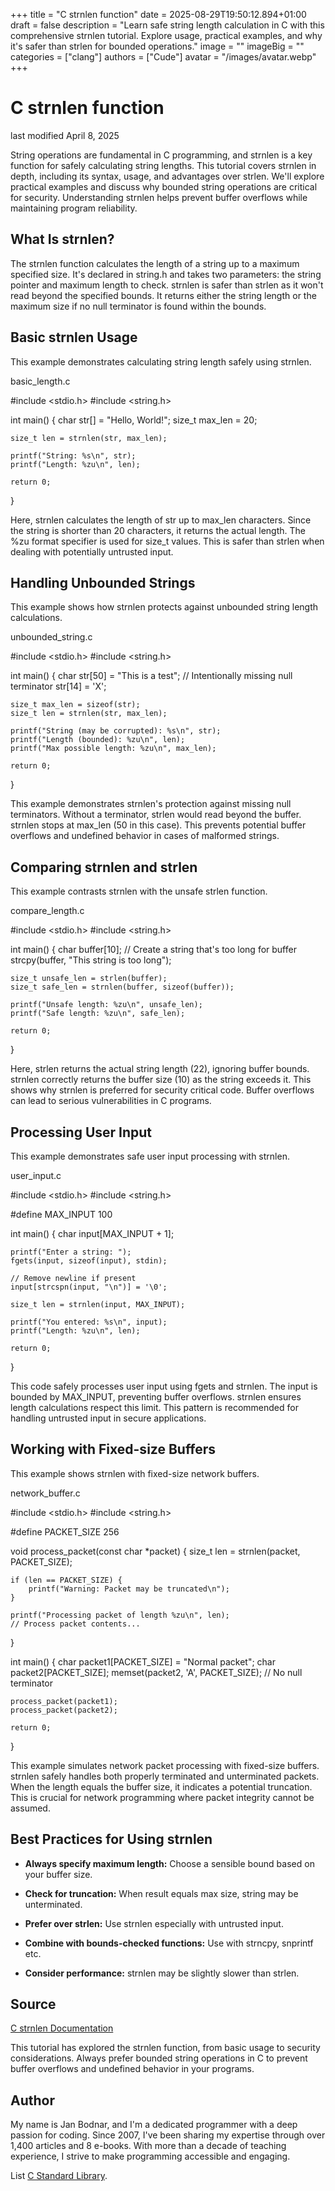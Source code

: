 +++
title = "C strnlen function"
date = 2025-08-29T19:50:12.894+01:00
draft = false
description = "Learn safe string length calculation in C with this comprehensive strnlen tutorial. Explore usage, practical examples, and why it's safer than strlen for bounded operations."
image = ""
imageBig = ""
categories = ["clang"]
authors = ["Cude"]
avatar = "/images/avatar.webp"
+++

# C strnlen function

last modified April 8, 2025

String operations are fundamental in C programming, and strnlen is a
key function for safely calculating string lengths. This tutorial covers
strnlen in depth, including its syntax, usage, and advantages over
strlen. We'll explore practical examples and discuss why bounded
string operations are critical for security. Understanding strnlen
helps prevent buffer overflows while maintaining program reliability.

## What Is strnlen?

The strnlen function calculates the length of a string up to a
maximum specified size. It's declared in string.h and takes two
parameters: the string pointer and maximum length to check.
strnlen is safer than strlen as it won't read beyond
the specified bounds. It returns either the string length or the maximum size if
no null terminator is found within the bounds.

## Basic strnlen Usage

This example demonstrates calculating string length safely using
strnlen.

basic_length.c
  

#include &lt;stdio.h&gt;
#include &lt;string.h&gt;

int main() {
    char str[] = "Hello, World!";
    size_t max_len = 20;
    
    size_t len = strnlen(str, max_len);

    printf("String: %s\n", str);
    printf("Length: %zu\n", len);

    return 0;
}

Here, strnlen calculates the length of str up to
max_len characters. Since the string is shorter than 20 characters,
it returns the actual length. The %zu format specifier is used for
size_t values. This is safer than strlen when dealing
with potentially untrusted input.

## Handling Unbounded Strings

This example shows how strnlen protects against unbounded string
length calculations.

unbounded_string.c
  

#include &lt;stdio.h&gt;
#include &lt;string.h&gt;

int main() {
    char str[50] = "This is a test";
    // Intentionally missing null terminator
    str[14] = 'X';
    
    size_t max_len = sizeof(str);
    size_t len = strnlen(str, max_len);

    printf("String (may be corrupted): %s\n", str);
    printf("Length (bounded): %zu\n", len);
    printf("Max possible length: %zu\n", max_len);

    return 0;
}

This example demonstrates strnlen's protection against missing null
terminators. Without a terminator, strlen would read beyond the
buffer. strnlen stops at max_len (50 in this case).
This prevents potential buffer overflows and undefined behavior in cases of
malformed strings.

## Comparing strnlen and strlen

This example contrasts strnlen with the unsafe strlen
function.

compare_length.c
  

#include &lt;stdio.h&gt;
#include &lt;string.h&gt;

int main() {
    char buffer[10];
    // Create a string that's too long for buffer
    strcpy(buffer, "This string is too long");
    
    size_t unsafe_len = strlen(buffer);
    size_t safe_len = strnlen(buffer, sizeof(buffer));

    printf("Unsafe length: %zu\n", unsafe_len);
    printf("Safe length: %zu\n", safe_len);

    return 0;
}

Here, strlen returns the actual string length (22), ignoring buffer
bounds. strnlen correctly returns the buffer size (10) as the
string exceeds it. This shows why strnlen is preferred for security
critical code. Buffer overflows can lead to serious vulnerabilities in C
programs.

## Processing User Input

This example demonstrates safe user input processing with strnlen.

user_input.c
  

#include &lt;stdio.h&gt;
#include &lt;string.h&gt;

#define MAX_INPUT 100

int main() {
    char input[MAX_INPUT + 1];
    
    printf("Enter a string: ");
    fgets(input, sizeof(input), stdin);
    
    // Remove newline if present
    input[strcspn(input, "\n")] = '\0';
    
    size_t len = strnlen(input, MAX_INPUT);

    printf("You entered: %s\n", input);
    printf("Length: %zu\n", len);

    return 0;
}

This code safely processes user input using fgets and
strnlen. The input is bounded by MAX_INPUT, preventing
buffer overflows. strnlen ensures length calculations respect this
limit. This pattern is recommended for handling untrusted input in secure
applications.

## Working with Fixed-size Buffers

This example shows strnlen with fixed-size network buffers.

network_buffer.c
  

#include &lt;stdio.h&gt;
#include &lt;string.h&gt;

#define PACKET_SIZE 256

void process_packet(const char *packet) {
    size_t len = strnlen(packet, PACKET_SIZE);
    
    if (len == PACKET_SIZE) {
        printf("Warning: Packet may be truncated\n");
    }
    
    printf("Processing packet of length %zu\n", len);
    // Process packet contents...
}

int main() {
    char packet1[PACKET_SIZE] = "Normal packet";
    char packet2[PACKET_SIZE];
    memset(packet2, 'A', PACKET_SIZE); // No null terminator
    
    process_packet(packet1);
    process_packet(packet2);

    return 0;
}

This example simulates network packet processing with fixed-size buffers.
strnlen safely handles both properly terminated and unterminated
packets. When the length equals the buffer size, it indicates a potential
truncation. This is crucial for network programming where packet integrity
cannot be assumed.

## Best Practices for Using strnlen

- **Always specify maximum length:** Choose a sensible bound based on your buffer size.

- **Check for truncation:** When result equals max size, string may be unterminated.

- **Prefer over strlen:** Use strnlen especially with untrusted input.

- **Combine with bounds-checked functions:** Use with strncpy, snprintf etc.

- **Consider performance:** strnlen may be slightly slower than strlen.

## Source

[C strnlen Documentation](https://en.cppreference.com/w/c/string/byte/strnlen)

This tutorial has explored the strnlen function, from basic usage to
security considerations. Always prefer bounded string operations in C to prevent
buffer overflows and undefined behavior in your programs.

## Author

My name is Jan Bodnar, and I'm a dedicated programmer with a deep passion for
coding. Since 2007, I've been sharing my expertise through over 1,400 articles
and 8 e-books. With more than a decade of teaching experience, I strive to make
programming accessible and engaging.

List [C Standard Library](/all/#clang-std).